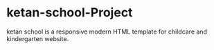 # ketan-school-Project
ketan school is a responsive modern HTML template for childcare and kindergarten website.
